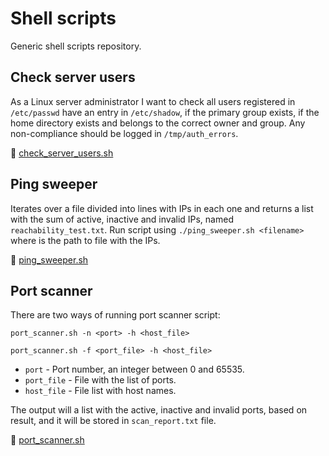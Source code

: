# Shell scripts

Generic shell scripts repository.

## Check server users

As a Linux server administrator I want to check all users registered
in ``/etc/passwd`` have an entry in ``/etc/shadow``, if the primary group exists, if the
home directory exists and belongs to the correct owner and group. Any non-compliance
should be logged in ``/tmp/auth_errors``.

🔗 [check_server_users.sh](check_server_users.sh)

## Ping sweeper

Iterates over a file divided into lines with IPs in each one and returns a list with the sum of active,
inactive and invalid IPs, named ``reachability_test.txt``. Run script using ``./ping_sweeper.sh <filename>``
where <filename> is the path to file with the IPs.

🔗 [ping_sweeper.sh](ping_sweeper.sh)

## Port scanner

There are two ways of running port scanner script:

``port_scanner.sh -n <port> -h <host_file>``

``port_scanner.sh -f <port_file> -h <host_file>``

* ``port`` - Port number, an integer between 0 and 65535.
* ``port_file`` - File with the list of ports.
* ``host_file`` - File list with host names.

The output will a list with the active, inactive and invalid ports, based on result,
and it will be stored in ``scan_report.txt`` file.

🔗 [port_scanner.sh](port_scanner.sh)
